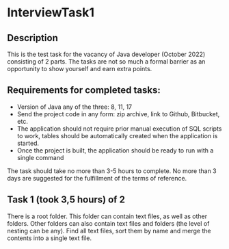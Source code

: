 # InterviewTask1
## Description
This is the test task for the vacancy of Java developer (October 2022) consisting of 2 parts.
The tasks are not so much a formal barrier as an opportunity to show yourself and earn extra points.

## Requirements for completed tasks:
  - Version of Java any of the three: 8, 11, 17
  - Send the project code in any form: zip archive, link to Github, Bitbucket, etc.
  - The application should not require prior manual execution of SQL scripts to work, tables should be automatically created when the application is started.
  - Once the project is built, the application should be ready to run with a single command

The task should take no more than 3-5 hours to complete.
No more than 3 days are suggested for the fulfillment of the terms of reference.

## Task 1 (took 3,5 hours) of 2
There is a root folder. This folder can contain text files, as well as other folders. Other folders can also contain text files and folders (the level of nesting can be any).
Find all text files, sort them by name and merge the contents into a single text file.
